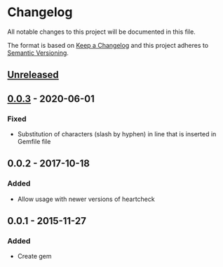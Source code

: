 # Changelog
All notable changes to this project will be documented in this file.

The format is based on [Keep a Changelog](http://keepachangelog.com/en/1.0.0/)
and this project adheres to [Semantic Versioning](http://semver.org/spec/v2.0.0.html).

## [Unreleased]

## [0.0.3] - 2020-06-01
### Fixed
- Substitution of characters (slash by hyphen) in line that is inserted in Gemfile file

## 0.0.2 - 2017-10-18
### Added
- Allow usage with newer versions of heartcheck

## 0.0.1 - 2015-11-27
### Added
- Create gem

[Unreleased]: https://github.com/locaweb/heartcheck-resque/compare/master....HEAD
[0.0.3]: https://github.com/locaweb/heartcheck-resque/releases/tag/v0.0.3
